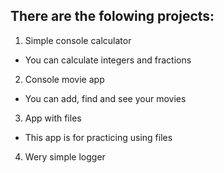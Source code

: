 There are the folowing projects:
--------------------------------
1. Simple console calculator
* You can calculate integers and fractions
2. Console movie app
* You can add, find and see your movies
3. App with files
* This app is for practicing using files
4. Wery simple logger
